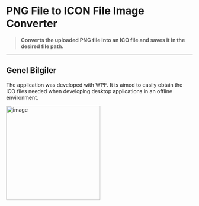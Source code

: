 # PNG File to ICON File Image Converter

> **Converts the uploaded PNG file into an ICO file and saves it in the desired file path.**
---

## Genel Bilgiler
The application was developed with WPF. It is aimed to easily obtain the ICO files needed when developing desktop applications in an offline environment.

<img width="254" alt="image" src="https://github.com/aysekonus/image-converter/assets/68853621/7b7ac42b-d1d9-4e11-8148-2ae40148bb28">
